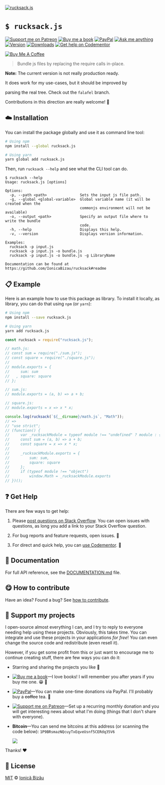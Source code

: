 <!-- Please do not edit this file. Edit the `blah` field in the `package.json` instead. If in doubt, open an issue. -->


[![rucksack.js](http://i.imgur.com/hSPcrjC.png)](#)

# `$ rucksack.js`

 [![Support me on Patreon][badge_patreon]][patreon] [![Buy me a book][badge_amazon]][amazon] [![PayPal][badge_paypal_donate]][paypal-donations] [![Ask me anything](https://img.shields.io/badge/ask%20me-anything-1abc9c.svg)](https://github.com/IonicaBizau/ama) [![Version](https://img.shields.io/npm/v/rucksack.js.svg)](https://www.npmjs.com/package/rucksack.js) [![Downloads](https://img.shields.io/npm/dt/rucksack.js.svg)](https://www.npmjs.com/package/rucksack.js) [![Get help on Codementor](https://cdn.codementor.io/badges/get_help_github.svg)](https://www.codementor.io/johnnyb?utm_source=github&utm_medium=button&utm_term=johnnyb&utm_campaign=github)

<a href="https://www.buymeacoffee.com/H96WwChMy" target="_blank"><img src="https://www.buymeacoffee.com/assets/img/custom_images/yellow_img.png" alt="Buy Me A Coffee"></a>

> Bundle js files by replacing the require calls in-place.


**Note:** The current version is not really production ready.

It does work for my use-cases, but it should be improved by

parsing the real tree. Check out the `falafel` branch.

Contributions in this direction are really welcome! :sparkling_heart:


## :cloud: Installation

You can install the package globally and use it as command line tool:


```sh
# Using npm
npm install --global rucksack.js

# Using yarn
yarn global add rucksack.js
```


Then, run `rucksack --help` and see what the CLI tool can do.


```
$ rucksack --help
Usage: rucksack.js [options]

Options:
  -p, --path <path>               Sets the input js file path.
  -g, --global <global-variable>  Global variable name (it will be created when the
                                  commonjs environment will not be available)
  -o, --output <path>             Specify an output file where to write the bundle
                                  code.
  -h, --help                      Displays this help.
  -v, --version                   Displays version information.

Examples:
  rucksack -p input.js
  rucksack -p input.js -o bundle.js
  rucksack -p input.js -o bundle.js -g LibraryName

Documentation can be found at https://github.com/IonicaBizau/rucksack#readme
```

## :clipboard: Example


Here is an example how to use this package as library. To install it locally, as library, you can do that using `npm` (or `yarn`):

```sh
# Using npm
npm install --save rucksack.js

# Using yarn
yarn add rucksack.js
```



```js
const rucksack = require("rucksack.js");

// math.js:
// const sum = require("./sum.js");
// const square = require("./square.js");
//
// module.exports = {
//     sum: sum
//   , square: square
// };

// sum.js:
// module.exports = (a, b) => a + b;

// square.js:
// module.exports = x => x * x;

console.log(rucksack(`${__dirname}/math.js`, "Math"));
// =>
// "use strict";
// (function() {
//     var _rucksackModule = typeof module !== "undefined" ? module : {};
//     const sum = (a, b) => a + b;
//     const square = x => x * x;
//
//     _rucksackModule.exports = {
//         sum: sum,
//         square: square
//     };
//     if (typeof module !== "object")
//         window.Math = _rucksackModule.exports
// })();
```



## :question: Get Help

There are few ways to get help:

 1. Please [post questions on Stack Overflow](https://stackoverflow.com/questions/ask). You can open issues with questions, as long you add a link to your Stack Overflow question.
 2. For bug reports and feature requests, open issues. :bug:

 3. For direct and quick help, you can [use Codementor](https://www.codementor.io/johnnyb). :rocket:



## :memo: Documentation

For full API reference, see the [DOCUMENTATION.md][docs] file.

## :yum: How to contribute
Have an idea? Found a bug? See [how to contribute][contributing].


## :sparkling_heart: Support my projects

I open-source almost everything I can, and I try to reply to everyone needing help using these projects. Obviously,
this takes time. You can integrate and use these projects in your applications *for free*! You can even change the source code and redistribute (even resell it).

However, if you get some profit from this or just want to encourage me to continue creating stuff, there are few ways you can do it:


 - Starring and sharing the projects you like :rocket:
 - [![Buy me a book][badge_amazon]][amazon]—I love books! I will remember you after years if you buy me one. :grin: :book:
 - [![PayPal][badge_paypal]][paypal-donations]—You can make one-time donations via PayPal. I'll probably buy a ~~coffee~~ tea. :tea:
 - [![Support me on Patreon][badge_patreon]][patreon]—Set up a recurring monthly donation and you will get interesting news about what I'm doing (things that I don't share with everyone).
 - **Bitcoin**—You can send me bitcoins at this address (or scanning the code below): `1P9BRsmazNQcuyTxEqveUsnf5CERdq35V6`

    ![](https://i.imgur.com/z6OQI95.png)


Thanks! :heart:



## :scroll: License

[MIT][license] © [Ionică Bizău][website]


[badge_patreon]: https://ionicabizau.github.io/badges/patreon.svg
[badge_amazon]: https://ionicabizau.github.io/badges/amazon.svg
[badge_paypal]: https://ionicabizau.github.io/badges/paypal.svg
[badge_paypal_donate]: https://ionicabizau.github.io/badges/paypal_donate.svg

[patreon]: https://www.patreon.com/ionicabizau
[amazon]: http://amzn.eu/hRo9sIZ
[paypal-donations]: https://www.paypal.com/cgi-bin/webscr?cmd=_s-xclick&hosted_button_id=RVXDDLKKLQRJW

[license]: http://showalicense.com/?fullname=Ionic%C4%83%20Biz%C4%83u%20%3Cbizauionica%40gmail.com%3E%20(http%3A%2F%2Fionicabizau.net)&year=2015#license-mit
[website]: http://ionicabizau.net
[contributing]: /CONTRIBUTING.md
[docs]: /DOCUMENTATION.md
